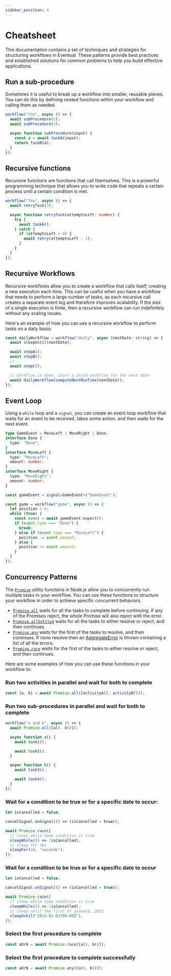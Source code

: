 ```yaml
---
sidebar_position: 4
---
```


# Cheatsheet

This documentation contains a set of techniques and strategies for structuring workflows in Eventual. These patterns provide best practices and established solutions for common problems to help you build effective applications.

## Run a sub-procedure

Sometimes it is useful to break up a workflow into smaller, reusable pieces. You can do this by defining nested functions within your workflow and calling them as needed.

```ts
workflow("foo", async () => {
  await subProcedure(1);
  await subProcedure(2);

  async function subProcedure(input) {
    const a = await taskA(input);
    return taskB(a);
  }
});
```

## Recursive functions

Recursive functions are functions that call themselves. This is a powerful programming technique that allows you to write code that repeats a certain process until a certain condition is met.

```ts
workflow("foo", async () => {
  await retryTask(3);

  async function retryTask(attemptsLeft: number) {
    try {
      await taskA();
    } catch {
      if (attemptsLeft > 0) {
        await retry(attemptsLeft - 1);
      }
    }
  }
});
```

## Recursive Workflows

Recursive workflows allow you to create a workflow that calls itself, creating a new execution each time. This can be useful when you have a workflow that needs to perform a large number of tasks, as each recursive call creates a separate event log and therefore improves scalability. If the size of a single execution is finite, then a recursive workflow can run indefinitely without any scaling issues.

Here's an example of how you can use a recursive workflow to perform tasks on a daily basis:

```ts
const dailyWorkflow = workflow("daily", async (nextDate: string) => {
  await sleepUntil(nextDate);

  await stepA();
  await stepB();
  // ..
  await stepC();

  // workflow is done, start a child workflow for the next date
  await dailyWorkflow(computeNextRunTime(nextDate));
});
```

## Event Loop

Using a `while` loop and a `signal`, you can create an event loop workflow that waits for an event to be received, takes some action, and then waits for the next event.

```ts
type GameEvent = MoveLeft | MoveRight | Done;
interface Done {
  type: "Done";
}
interface MoveLeft {
  type: "MoveLeft";
  amount: number;
}
interface MoveRight {
  type: "MoveRight";
  amount: number;
}

const gameEvent = signal<GameEvent>("GameEvent");

const game = workflow("game", async () => {
  let position = 0;
  while (true) {
    const event = await gameEvent.expect();
    if (event.type === "Done") {
      break;
    } else if (event.type === "MoveLeft") {
      position -= event.amount;
    } else {
      position += event.amount;
    }
  }
});
```

## Concurrency Patterns

The [`Promise`](https://developer.mozilla.org/en-US/docs/Web/JavaScript/Reference/Global_Objects/Promise) utility functions in Node.js allow you to concurrently run multiple tasks in your workflow. You can use these functions to structure your workflow in order to achieve specific concurrent behaviors.

- [`Promise.all`](https://developer.mozilla.org/en-US/docs/Web/JavaScript/Reference/Global_Objects/Promise/all) waits for all the tasks to complete before continuing. If any of the Promises reject, the whole Promise will also reject with the error.
- [`Promise.allSettled`](https://developer.mozilla.org/en-US/docs/Web/JavaScript/Reference/Global_Objects/Promise/allSettled) waits for all the tasks to either resolve or reject, and then continues.
- [`Promise.any`](https://developer.mozilla.org/en-US/docs/Web/JavaScript/Reference/Global_Objects/Promise/any) waits for the first of the tasks to resolve, and then continues. If none resolve then an [AggregateError](https://developer.mozilla.org/en-US/docs/Web/JavaScript/Reference/Global_Objects/AggregateError) is thrown containing a list of all the errors.
- [`Promise.race`](https://developer.mozilla.org/en-US/docs/Web/JavaScript/Reference/Global_Objects/Promise/race) waits for the first of the tasks to either resolve or reject, and then continues.

Here are some examples of how you can use these functions in your workflow to:

### Run two activities in parallel and wait for both to complete

```ts
const [a, b] = await Promise.all([activityA(), activityB()]);
```

### Run two sub-procedures in parallel and wait for both to complete

```ts
workflow("a and b", async () => {
  await Promise.all([a(), b()]);

  async function a() {
    await task1();

    await task2();
  }

  async function b() {
    await task3();

    await task4();
  }
});
```

### Wait for a condition to be true or for a specific date to occur:

```ts
let isCancelled = false;

cancelSignal.onSignal(() => (isCancelled = true));

await Promise.race([
  // sleep while some condition is true
  sleepWhile(() => !isCancelled),
  // sleep for 10s
  sleepFor(10, "seconds"),
]);
```

### Wait for a condition to be true or for a specific date to occur

```ts
let isCancelled = false;

cancelSignal.onSignal(() => (isCancelled = true));

await Promise.race([
  // sleep while some condition is true
  sleepWhile(() => !isCancelled),
  // sleep until the first of january, 2013
  sleepUntil("2013-01-01T00:00Z"),
]);
```

### Select the first procedure to complete

```ts
const aOrB = await Promise.race([a(), b()]);
```

### Select the first procedure to complete successfully

```ts
const aOrB = await Promise.any([a(), b()]);
```
